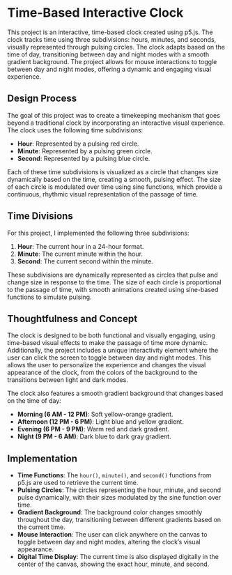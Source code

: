 # Time-Based Interactive Clock

This project is an interactive, time-based clock created using p5.js. The clock tracks time using three subdivisions: hours, minutes, and seconds, visually represented through pulsing circles. The clock adapts based on the time of day, transitioning between day and night modes with a smooth gradient background. The project allows for mouse interactions to toggle between day and night modes, offering a dynamic and engaging visual experience.

## Design Process

The goal of this project was to create a timekeeping mechanism that goes beyond a traditional clock by incorporating an interactive visual experience. The clock uses the following time subdivisions:

- **Hour**: Represented by a pulsing red circle.
- **Minute**: Represented by a pulsing green circle.
- **Second**: Represented by a pulsing blue circle.

Each of these time subdivisions is visualized as a circle that changes size dynamically based on the time, creating a smooth, pulsing effect. The size of each circle is modulated over time using sine functions, which provide a continuous, rhythmic visual representation of the passage of time.

## Time Divisions

For this project, I implemented the following three subdivisions:

1. **Hour**: The current hour in a 24-hour format.
2. **Minute**: The current minute within the hour.
3. **Second**: The current second within the minute.

These subdivisions are dynamically represented as circles that pulse and change size in response to the time. The size of each circle is proportional to the passage of time, with smooth animations created using sine-based functions to simulate pulsing.

## Thoughtfulness and Concept

The clock is designed to be both functional and visually engaging, using time-based visual effects to make the passage of time more dynamic. Additionally, the project includes a unique interactivity element where the user can click the screen to toggle between day and night modes. This allows the user to personalize the experience and changes the visual appearance of the clock, from the colors of the background to the transitions between light and dark modes.

The clock also features a smooth gradient background that changes based on the time of day:
- **Morning (6 AM - 12 PM)**: Soft yellow-orange gradient.
- **Afternoon (12 PM - 6 PM)**: Light blue and yellow gradient.
- **Evening (6 PM - 9 PM)**: Warm red and dark gradient.
- **Night (9 PM - 6 AM)**: Dark blue to dark gray gradient.

## Implementation

- **Time Functions**: The `hour()`, `minute()`, and `second()` functions from p5.js are used to retrieve the current time.
- **Pulsing Circles**: The circles representing the hour, minute, and second pulse dynamically, with their sizes modulated by the sine function over time.
- **Gradient Background**: The background color changes smoothly throughout the day, transitioning between different gradients based on the current time.
- **Mouse Interaction**: The user can click anywhere on the canvas to toggle between day and night modes, altering the clock’s visual appearance.
- **Digital Time Display**: The current time is also displayed digitally in the center of the canvas, showing the exact hour, minute, and second.


